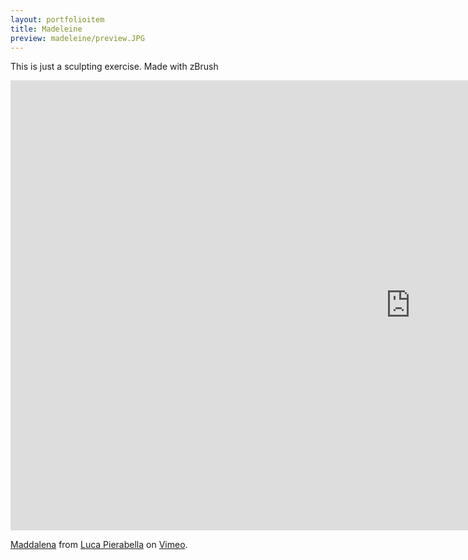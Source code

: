 ```yaml
---
layout: portfolioitem
title: Madeleine
preview: madeleine/preview.JPG
---
```

This is just a sculpting exercise.
Made with zBrush

<!--more-->

<iframe src="https://player.vimeo.com/video/117212003" width="1280" height="720" frameborder="0" webkitallowfullscreen mozallowfullscreen allowfullscreen></iframe>
<p><a href="https://vimeo.com/117212003">Maddalena</a> from <a href="https://vimeo.com/user1489637">Luca Pierabella</a> on <a href="https://vimeo.com">Vimeo</a>.</p>